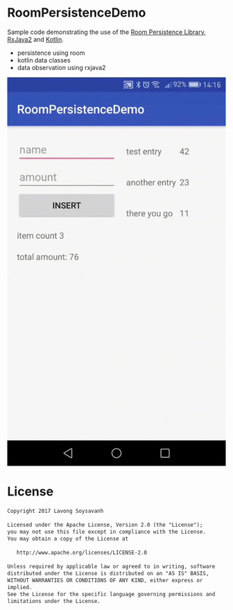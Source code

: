 # RoomPersistenceDemo

Sample code demonstrating the use of the [Room Persistence Library][1], [RxJava2][2] and [Kotlin][3].

  * persistence using room
  * kotlin data classes
  * data observation using rxjava2

![](art/room-persistence-demo.gif "room persistence demo")

#  License

    Copyright 2017 Lavong Soysavanh

    Licensed under the Apache License, Version 2.0 (the "License");
    you may not use this file except in compliance with the License.
    You may obtain a copy of the License at

       http://www.apache.org/licenses/LICENSE-2.0

    Unless required by applicable law or agreed to in writing, software
    distributed under the License is distributed on an "AS IS" BASIS,
    WITHOUT WARRANTIES OR CONDITIONS OF ANY KIND, either express or implied.
    See the License for the specific language governing permissions and
    limitations under the License.



[1]: https://developer.android.com/topic/libraries/architecture/room.html
[2]: https://github.com/ReactiveX/RxJava
[3]: https://kotlinlang.org/
